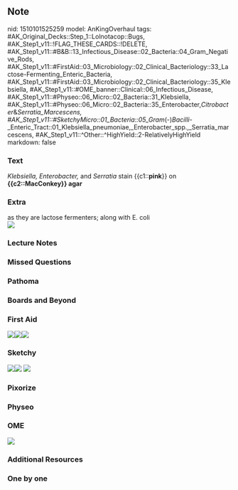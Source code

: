 ## Note
nid: 1510101525259
model: AnKingOverhaul
tags: #AK_Original_Decks::Step_1::Lolnotacop::Bugs, #AK_Step1_v11::!FLAG_THESE_CARDS::!DELETE, #AK_Step1_v11::#B&B::13_Infectious_Disease::02_Bacteria::04_Gram_Negative_Rods, #AK_Step1_v11::#FirstAid::03_Microbiology::02_Clinical_Bacteriology::33_Lactose-Fermenting_Enteric_Bacteria, #AK_Step1_v11::#FirstAid::03_Microbiology::02_Clinical_Bacteriology::35_Klebsiella, #AK_Step1_v11::#OME_banner::Clinical::06_Infectious_Disease, #AK_Step1_v11::#Physeo::06_Micro::02_Bacteria::31_Klebsiella, #AK_Step1_v11::#Physeo::06_Micro::02_Bacteria::35_Enterobacter,_Citrobacter_&_Serratia_Marcescens, #AK_Step1_v11::#SketchyMicro::01_Bacteria::05_Gram_(-)_Bacilli_-_Enteric_Tract::01_Klebsiella_pneumoniae,_Enterobacter_spp.,_Serratia_marcescens, #AK_Step1_v11::^Other::^HighYield::2-RelativelyHighYield
markdown: false

### Text
<i>Klebsiella, Enterobacter,</i> and <i>Serratia</i> stain
{{c1::<b>pink</b>}} on <b>{{c2::MacConkey}} agar</b>

### Extra
<div>
  as they are lactose fermenters; along with E. coli
</div><img src="paste-89064736817470.jpg">

### Lecture Notes


### Missed Questions


### Pathoma


### Boards and Beyond


### First Aid
<img src="paste-428109455163395.jpg"><img src=
"paste-40733469835267.jpg"><img src="paste-40793599377411.jpg">

### Sketchy
<img src="paste-52145197940737.jpg"><img src=
"paste-52196737548291.jpg"> <img src=
"paste-d4ba7fa1ba3c9533181aa00a95f4e9b0cd77d64b.png">

### Pixorize


### Physeo


### OME
<div class="ome-widget">
  <a href=
  "https://onlinemeded.org/spa/infectious-disease?ref=anki"><img src="_OME_AnkiFlashcards_Topic_4.png"></a>
</div>

### Additional Resources


### One by one


